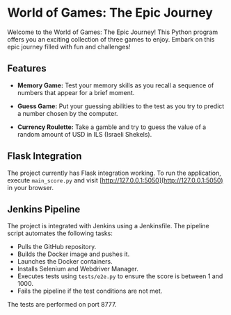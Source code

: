 # World of Games: The Epic Journey

Welcome to the World of Games: The Epic Journey! This Python program offers you an exciting collection of three games to enjoy. Embark on this epic journey filled with fun and challenges!

## Features

- **Memory Game:** Test your memory skills as you recall a sequence of numbers that appear for a brief moment.
  
- **Guess Game:** Put your guessing abilities to the test as you try to predict a number chosen by the computer.
  
- **Currency Roulette:** Take a gamble and try to guess the value of a random amount of USD in ILS (Israeli Shekels).

## Flask Integration

The project currently has Flask integration working. To run the application, execute `main_score.py` and visit [http://127.0.0.1:5050](http://127.0.0.1:5050) in your browser.

## Jenkins Pipeline

The project is integrated with Jenkins using a Jenkinsfile. The pipeline script automates the following tasks:

- Pulls the GitHub repository.
- Builds the Docker image and pushes it.
- Launches the Docker containers.
- Installs Selenium and Webdriver Manager.
- Executes tests using `tests/e2e.py` to ensure the score is between 1 and 1000.
- Fails the pipeline if the test conditions are not met.

The tests are performed on port 8777.
